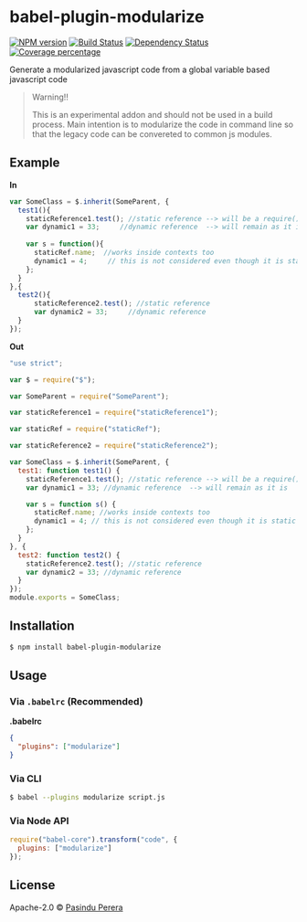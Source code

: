 # babel-plugin-modularize

[![NPM version][npm-image]][npm-url] [![Build Status][travis-image]][travis-url] [![Dependency Status][daviddm-image]][daviddm-url] [![Coverage percentage][coveralls-image]][coveralls-url]
> 

Generate a modularized javascript code from a global variable based javascript code

> Warning!!
> 
> This is an experimental addon and should not be used in a build process. Main intention is to modularize the code in command line so that the legacy code can be convereted to common js modules. 

 
## Example

**In**

```js
var SomeClass = $.inherit(SomeParent, {
  test1(){
    staticReference1.test(); //static reference --> will be a require()
    var dynamic1 = 33;     //dynamic reference  --> will remain as it is
    
    var s = function(){
      staticRef.name;  //works inside contexts too
      dynamic1 = 4;		// this is not considered even though it is static to this scope
    };
  }
},{
  test2(){
      staticReference2.test(); //static reference
      var dynamic2 = 33;     //dynamic reference
  }
});
```

**Out**

```js
"use strict";

var $ = require("$");

var SomeParent = require("SomeParent");

var staticReference1 = require("staticReference1");

var staticRef = require("staticRef");

var staticReference2 = require("staticReference2");

var SomeClass = $.inherit(SomeParent, {
  test1: function test1() {
    staticReference1.test(); //static reference --> will be a require()
    var dynamic1 = 33; //dynamic reference  --> will remain as it is

    var s = function s() {
      staticRef.name; //works inside contexts too
      dynamic1 = 4; // this is not considered even though it is static to this scope
    };
  }
}, {
  test2: function test2() {
    staticReference2.test(); //static reference
    var dynamic2 = 33; //dynamic reference
  }
});
module.exports = SomeClass;

```

## Installation

```sh
$ npm install babel-plugin-modularize
```

## Usage

### Via `.babelrc` (Recommended)

**.babelrc**

```json
{
  "plugins": ["modularize"]
}
```

### Via CLI

```sh
$ babel --plugins modularize script.js
```

### Via Node API

```javascript
require("babel-core").transform("code", {
  plugins: ["modularize"]
});
```

## License
Apache-2.0 © [Pasindu Perera](http://udnisap.js.org)

[npm-image]: https://badge.fury.io/js/babel-plugin-modularize.svg
[npm-url]: https://npmjs.org/package/babel-plugin-modularize
[travis-image]: https://travis-ci.org/udnisap/babel-plugin-modularize.svg?branch=master
[travis-url]: https://travis-ci.org/udnisap/babel-plugin-modularize
[daviddm-image]: https://david-dm.org/udnisap/babel-plugin-modularize.svg?theme=shields.io
[daviddm-url]: https://david-dm.org/udnisap/babel-plugin-modularize
[coveralls-image]: https://coveralls.io/repos/udnisap/babel-plugin-modularize/badge.svg
[coveralls-url]: https://coveralls.io/r/udnisap/babel-plugin-modularize
